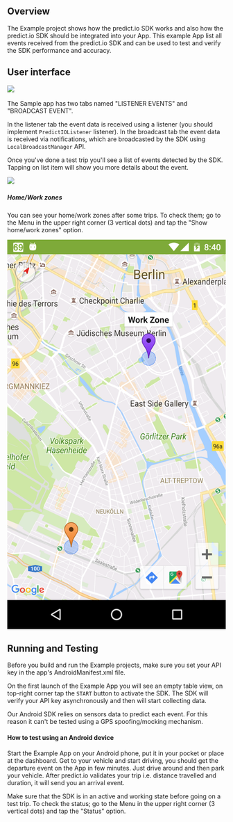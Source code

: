 ## Overview
The Example project shows how the predict.io SDK works and also how the predict.io SDK should be integrated into your App. This example App list all events received from the predict.io SDK and can be used to test and verify the SDK performance and accuracy.

## User interface
![](https://www.predict.io/GitHub/Home_UI_Guide_Android.jpg)

The Sample app has two tabs named "LISTENER EVENTS" and "BROADCAST EVENT".

In the listener tab the event data is received using a listener (you should implement `PredictIOListener` listener).
In the broadcast tab the event data is received via notifications, which are broadcasted by the SDK using `LocalBroadcastManager` API.

Once you've done a test trip you'll see a list of events detected by the SDK. Tapping on list item will show you more details about the event.

![](https://www.predict.io/GitHub/Location-and-Accuracy-View_Android.jpg)

##### Home/Work zones
You can see your home/work zones after some trips. To check them; go to the Menu in the upper right corner (3 vertical dots) and tap the "Show home/work zones" option.

![](readme_images/visiting_zones.png)

## Running and Testing
Before you build and run the Example projects, make sure you set your API key in the app's AndroidManifest.xml file.

On the first launch of the Example App you will see an empty table view, on top-right corner tap the `START` button to activate the SDK. The SDK will verify your API key asynchronously and then will start collecting data.

Our Android SDK relies on sensors data to predict each event. For this reason it can't be tested using a GPS spoofing/mocking mechanism.

#### How to test using an Android device
Start the Example App on your Android phone, put it in your pocket or place at the dashboard. Get to your vehicle and start driving, you should get the departure event on the App in few minutes. Just drive around and then park your vehicle. After predict.io validates your trip i.e. distance travelled and duration, it will send you an arrival event.

Make sure that the SDK is in an active and working state before going on a test trip. To check the status; go to the Menu in the upper right corner (3 vertical dots) and tap the "Status" option.
